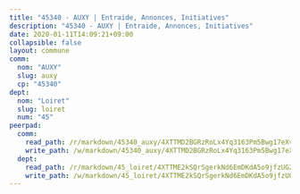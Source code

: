 ```yaml
---
title: "45340 - AUXY | Entraide, Annonces, Initiatives"
description: "45340 - AUXY | Entraide, Annonces, Initiatives"
date: 2020-01-11T14:09:21+09:00
collapsible: false
layout: commune
comm:
  nom: "AUXY"
  slug: auxy
  cp: "45340"
dept:
  nom: "Loiret"
  slug: loiret
  num: "45"
peerpad:
  comm:
    read_path: /r/markdown/45340_auxy/4XTTMD2BGRzRoLx4Yq3163Pm5Bwg17eXvk5Grxy4dAMruMy4E
    write_path: /w/markdown/45340_auxy/4XTTMD2BGRzRoLx4Yq3163Pm5Bwg17eXvk5Grxy4dAMruMy4E-K3TgUxjeYTm6BG9VPcJSCs4SN4Hm9jwFyu7i63JLmtU1moqhJgmm4iCVu6zmLshfhkAbvbxwWoG11nPD2qKgonaqX9RGtV9s2qpZoPceS1rAqVjAoK4ScjRi2i3N3qFgr5MvpraN
  dept:
    read_path: /r/markdown/45_loiret/4XTTME2kSQrSgerkNd6EmDKdA5o9jfzUG2SAG8C2qVYb3YXN4
    write_path: /w/markdown/45_loiret/4XTTME2kSQrSgerkNd6EmDKdA5o9jfzUG2SAG8C2qVYb3YXN4-K3TgULpEDoP6p5UphGUnEGQQDb2AQTj81Z2trE1ZVsdtBZSXUbkVLE9oEias3DdMz5vmgxRH8ErfnuyVj2VYfJxxhBMoq5ZxQCDrb2jTVFkww5uEThgDKwT8pF9LfJGTpqNraKjJ
---
```


